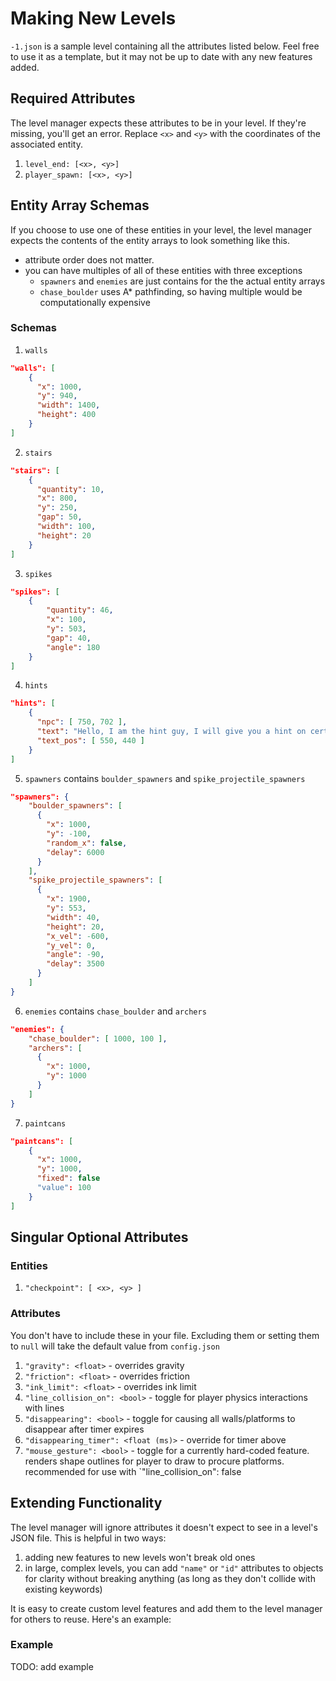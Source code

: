 # Making New Levels
`-1.json` is a sample level containing all the attributes listed below. Feel free to use it as a template, but it may not be up to date with any new features added.
## Required Attributes
The level manager expects these attributes to be in your level. If they're missing, you'll get an error. Replace `<x>` and `<y>` with the coordinates of the associated entity.

1. `level_end: [<x>, <y>]`
2. `player_spawn: [<x>, <y>]`

## Entity Array Schemas
If you choose to use one of these entities in your level, the level manager expects the contents of the entity arrays to look something like this. 
- attribute order does not matter.
- you can have multiples of all of these entities with three exceptions
    - `spawners` and `enemies` are just contains for the the actual entity arrays
    - `chase_boulder` uses A* pathfinding, so having multiple would be computationally expensive

### Schemas
1. `walls`
```json
"walls": [
    {
      "x": 1000,
      "y": 940,
      "width": 1400,
      "height": 400
    }
]
```

2. `stairs`
```json
"stairs": [
    {
      "quantity": 10,
      "x": 800,
      "y": 250,
      "gap": 50,
      "width": 100,
      "height": 20
    }
]
```

3. `spikes`
```json
"spikes": [
    {
        "quantity": 46,
        "x": 100,
        "y": 503,
        "gap": 40,
        "angle": 180
    }
]
```

4. `hints`
```json
"hints": [
    {
      "npc": [ 750, 702 ],
      "text": "Hello, I am the hint guy, I will give you a hint on certain levels! For now, just follow the tutorial and reach the trophy",
      "text_pos": [ 550, 440 ]
    }
]
```

5. `spawners` contains `boulder_spawners` and `spike_projectile_spawners`
```json
"spawners": {
    "boulder_spawners": [
      {
        "x": 1000,
        "y": -100,
        "random_x": false,
        "delay": 6000
      }
    ],
    "spike_projectile_spawners": [
      {
        "x": 1900,
        "y": 553,
        "width": 40,
        "height": 20,
        "x_vel": -600,
        "y_vel": 0,
        "angle": -90,
        "delay": 3500
      }
    ]
}
```

6. `enemies` contains `chase_boulder` and `archers`
```json
"enemies": {
    "chase_boulder": [ 1000, 100 ],
    "archers": [
      {
        "x": 1000,
        "y": 1000
      }
    ]
}
```

7. `paintcans`
```json
"paintcans": [
    {
      "x": 1000,
      "y": 1000,
      "fixed": false
      "value": 100
    }
]
```

## Singular Optional Attributes
### Entities
1. `"checkpoint": [ <x>, <y> ]`
### Attributes
You don't have to include these in your file. Excluding them or setting them to `null` will take the default value from `config.json`
1. `"gravity": <float>` - overrides gravity
2. `"friction": <float>` - overrides friction
3. `"ink_limit": <float>` - overrides ink limit
4. `"line_collision_on": <bool>` - toggle for player physics interactions with lines
5. `"disappearing": <bool>` - toggle for causing all walls/platforms to disappear after timer expires
6. `"disappearing_timer": <float (ms)>` - override for timer above
7. `"mouse_gesture": <bool>` - toggle for a currently hard-coded feature. renders shape outlines for player to draw to procure platforms. recommended for use with `"line_collision_on": false

## Extending Functionality
The level manager will ignore attributes it doesn't expect to see in a level's JSON file. This is helpful in two ways:
1. adding new features to new levels won't break old ones
2. in large, complex levels, you can add `"name"` or `"id"` attributes to objects for clarity without breaking anything (as long as they don't collide with existing keywords)

It is easy to create custom level features and add them to the level manager for others to reuse. Here's an example:

### Example
TODO: add example